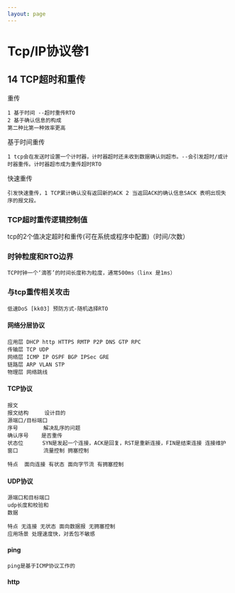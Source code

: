 ```yaml
---
layout: page
---
```


# Tcp/IP协议卷1



## 14 TCP超时和重传

重传

```
1 基于时间 --超时重传RTO
2 基于确认信息的构成 
第二种比第一种效率更高
```

基于时间重传

```
1 tcp会在发送时设置一个计时器，计时器超时还未收到数据确认则超市。--会引发超时/或计时器重传。计时器超市成为重传超时RTO
```

快速重传

```
引发快速重传，1 TCP累计确认没有返回新的ACK 2 当返回ACK的确认信息SACK 表明出现失序的报文段。
```

### TCP超时重传逻辑控制值

tcp的2个值决定超时和重传(可在系统或程序中配置)（时间/次数）



### 时钟粒度和RTO边界

```
TCP时钟一个‘滴答’的时间长度称为粒度，通常500ms（linx 是1ms）
```



### 与tcp重传相关攻击

```
低速DoS [kk03] 预防方式-随机选择RTO

```



#### 网络分层协议

```
应用层 DHCP http HTTPS RMTP P2P DNS GTP RPC
传输层 TCP UDP
网络层 ICMP IP OSPF BGP IPSec GRE
链路层 ARP VLAN STP
物理层 网络跳线
```



#### TCP协议

```
报文
报文结构     设计目的
源端口/目标端口
序号        解决乱序的问题
确认序号    是否重传
状态位      SYN是发起一个连接，ACK是回复，RST是重新连接，FIN是结束连接 连接维护
窗口        流量控制 拥塞控制

特点  面向连接 有状态 面向字节流 有拥塞控制 
```

#### UDP协议

```
源端口和目标端口
udp长度和校验和
数据

特点 无连接 无状态 面向数据报 无拥塞控制
应用场景 处理速度快，对丢包不敏感
```



#### ping

```
ping是基于ICMP协议工作的
```



#### http

```

```

